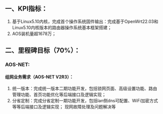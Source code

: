 
## 一、KPI指标：

1. 基于Linux5.10内核，完成首个操作系统固件输出：完成基于OpenWrt22.03和Linux5.10内核版本的路由器操作系统基本框架搭建；
2. AOS装机量超1678万；
## 二、里程碑目标（70%）：
### AOS-NET:
#### 组网业务需求（AOS-NET V2R3）：
 1. 统一版本：完成统一版本二期功能开发，包括锁网页面、高级设置功能、路由管理功能、首页功能优化等后端接口及逻辑实现；
 2. 分省定制：完成分省定制一期功能开发，包括lan侧dns可配置、WiFi加密方式等等后端接口及逻辑实现；
 现网故障处理及问题解决等
